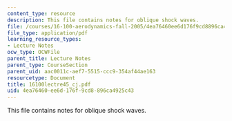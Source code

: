 ```yaml
---
content_type: resource
description: This file contains notes for oblique shock waves.
file: /courses/16-100-aerodynamics-fall-2005/4ea76460ee6d176f9cd8896ca4925c43_16100lectre45_cj.pdf
file_type: application/pdf
learning_resource_types:
- Lecture Notes
ocw_type: OCWFile
parent_title: Lecture Notes
parent_type: CourseSection
parent_uid: aac0011c-aef7-5515-ccc9-354af44ae163
resourcetype: Document
title: 16100lectre45_cj.pdf
uid: 4ea76460-ee6d-176f-9cd8-896ca4925c43
---
```

This file contains notes for oblique shock waves.

